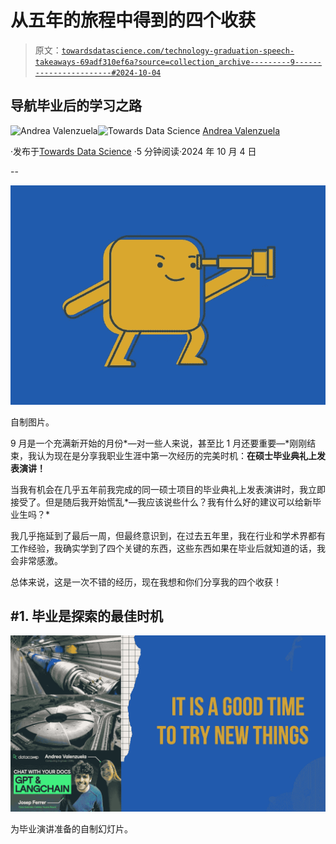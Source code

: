 # 从五年的旅程中得到的四个收获

> 原文：[`towardsdatascience.com/technology-graduation-speech-takeaways-69adf310ef6a?source=collection_archive---------9-----------------------#2024-10-04`](https://towardsdatascience.com/technology-graduation-speech-takeaways-69adf310ef6a?source=collection_archive---------9-----------------------#2024-10-04)

## 导航毕业后的学习之路

[](https://medium.com/@andvalenzuela?source=post_page---byline--69adf310ef6a--------------------------------)![Andrea Valenzuela](https://medium.com/@andvalenzuela?source=post_page---byline--69adf310ef6a--------------------------------)[](https://towardsdatascience.com/?source=post_page---byline--69adf310ef6a--------------------------------)![Towards Data Science](https://towardsdatascience.com/?source=post_page---byline--69adf310ef6a--------------------------------) [Andrea Valenzuela](https://medium.com/@andvalenzuela?source=post_page---byline--69adf310ef6a--------------------------------)

·发布于[Towards Data Science](https://towardsdatascience.com/?source=post_page---byline--69adf310ef6a--------------------------------) ·5 分钟阅读·2024 年 10 月 4 日

--

![](img/7da3e7ed9c5f4a20fba534a20dfa1be0.png)

自制图片。

9 月是一个充满新开始的月份*—对一些人来说，甚至比 1 月还要重要—*刚刚结束，我认为现在是分享我职业生涯中第一次经历的完美时机：**在硕士毕业典礼上发表演讲！**

当我有机会在几乎五年前我完成的同一硕士项目的毕业典礼上发表演讲时，我立即接受了。但是随后我开始慌乱*—我应该说些什么？我有什么好的建议可以给新毕业生吗？*

我几乎拖延到了最后一周，但最终意识到，在过去五年里，我在行业和学术界都有工作经验，我确实学到了四个关键的东西，这些东西如果在毕业后就知道的话，我会非常感激。 

总体来说，这是一次不错的经历，现在我想和你们分享我的四个收获！

## #1. 毕业是探索的最佳时机

![](img/2b00732b9471cbc46154bfcb5f39077a.png)

为毕业演讲准备的自制幻灯片。
